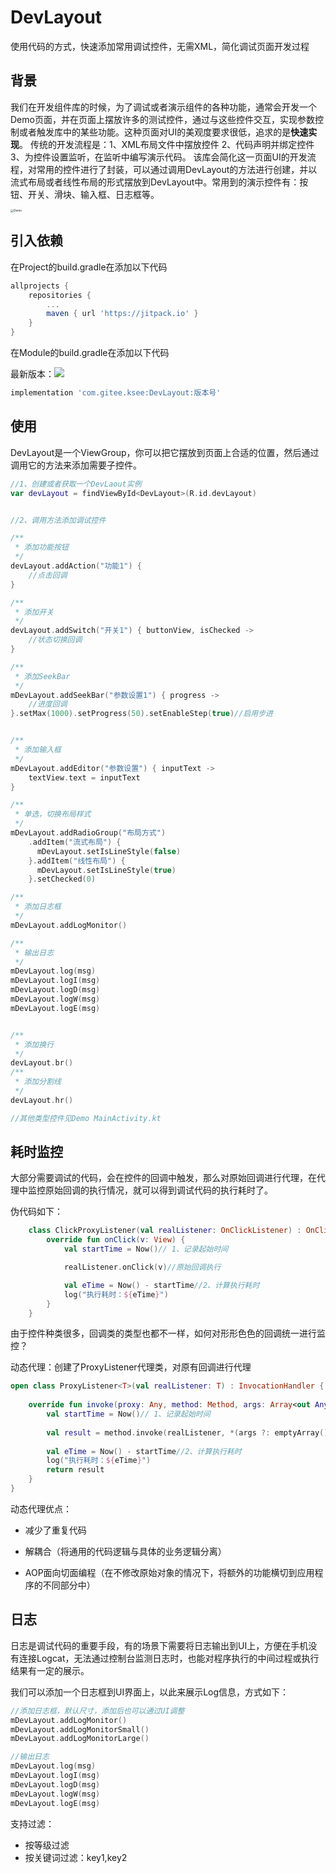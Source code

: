 # DevLayout

使用代码的方式，快速添加常用调试控件，无需XML，简化调试页面开发过程

## 背景

​		我们在开发组件库的时候，为了调试或者演示组件的各种功能，通常会开发一个Demo页面，并在页面上摆放许多的测试控件，通过与这些控件交互，实现参数控制或者触发库中的某些功能。
​		这种页面对UI的美观度要求很低，追求的是**快速实现**。
​		传统的开发流程是：1、XML布局文件中摆放控件 2、代码声明并绑定控件 3、为控件设置监听，在监听中编写演示代码。
​		该库会简化这一页面UI的开发流程，对常用的控件进行了封装，可以通过调用DevLayout的方法进行创建，并以流式布局或者线性布局的形式摆放到DevLayout中。
​		常用到的演示控件有：按钮、开关、滑块、输入框、日志框等。

<img src="https://gitee.com/ksee/DevLayout/raw/dev/demo1.png" alt="Demo" style="zoom: 33%;" />

## 引入依赖

在Project的build.gradle在添加以下代码

```groovy
allprojects {
    repositories {
        ...
        maven { url 'https://jitpack.io' }
    }
}
```

在Module的build.gradle在添加以下代码

最新版本：[![](https://jitpack.io/v/com.gitee.ksee/DevLayout.svg)](https://jitpack.io/#com.gitee.ksee/DevLayout)

```groovy
implementation 'com.gitee.ksee:DevLayout:版本号'

```

## 使用

DevLayout是一个ViewGroup，你可以把它摆放到页面上合适的位置，然后通过调用它的方法来添加需要子控件。

```Kotlin
//1、创建或者获取一个DevLaout实例
var devLayout = findViewById<DevLayout>(R.id.devLayout)


//2、调用方法添加调试控件

/**
 * 添加功能按钮
 */
devLayout.addAction("功能1") {
    //点击回调
}

/**
 * 添加开关
 */
devLayout.addSwitch("开关1") { buttonView, isChecked ->
    //状态切换回调
}

/**
 * 添加SeekBar
 */
mDevLayout.addSeekBar("参数设置1") { progress ->
    //进度回调
}.setMax(1000).setProgress(50).setEnableStep(true)//启用步进


/**
 * 添加输入框
 */
mDevLayout.addEditor("参数设置") { inputText ->
    textView.text = inputText
}

/**
 * 单选，切换布局样式
 */
mDevLayout.addRadioGroup("布局方式")
	.addItem("流式布局") {
      mDevLayout.setIsLineStyle(false)
	}.addItem("线性布局") {
      mDevLayout.setIsLineStyle(true)
	}.setChecked(0)

/**
 * 添加日志框
 */
mDevLayout.addLogMonitor()

/**
 * 输出日志
 */
mDevLayout.log(msg)
mDevLayout.logI(msg)
mDevLayout.logD(msg)
mDevLayout.logW(msg)
mDevLayout.logE(msg)


/**
 * 添加换行
 */
devLayout.br()
/**
 * 添加分割线
 */
devLayout.hr()

//其他类型控件见Demo MainActivity.kt

```

## 耗时监控

大部分需要调试的代码，会在控件的回调中触发，那么对原始回调进行代理，在代理中监控原始回调的执行情况，就可以得到调试代码的执行耗时了。

伪代码如下：

~~~kotlin
    class ClickProxyListener(val realListener: OnClickListener) : OnClickListener {
        override fun onClick(v: View) {
            val startTime = Now()// 1、记录起始时间

            realListener.onClick(v)//原始回调执行

            val eTime = Now() - startTime//2、计算执行耗时
            log("执行耗时：${eTime}")
        }
    }
~~~



由于控件种类很多，回调类的类型也都不一样，如何对形形色色的回调统一进行监控？

动态代理：创建了ProxyListener代理类，对原有回调进行代理

~~~kotlin
open class ProxyListener<T>(val realListener: T) : InvocationHandler {
  
    override fun invoke(proxy: Any, method: Method, args: Array<out Any>?): Any {
        val startTime = Now()// 1、记录起始时间
      
        val result = method.invoke(realListener, *(args ?: emptyArray()))//原始回调执行
      
        val eTime = Now() - startTime//2、计算执行耗时
        log("执行耗时：${eTime}")
        return result
    }
}
~~~



动态代理优点：

- 减少了重复代码

- 解耦合（将通用的代码逻辑与具体的业务逻辑分离）

- AOP面向切面编程（在不修改原始对象的情况下，将额外的功能横切到应用程序的不同部分中）



## 日志

日志是调试代码的重要手段，有的场景下需要将日志输出到UI上，方便在手机没有连接Logcat，无法通过控制台监测日志时，也能对程序执行的中间过程或执行结果有一定的展示。

我们可以添加一个日志框到UI界面上，以此来展示Log信息，方式如下：

```kotlin
//添加日志框，默认尺寸，添加后也可以通过UI调整
mDevLayout.addLogMonitor()
mDevLayout.addLogMonitorSmall()
mDevLayout.addLogMonitorLarge()

//输出日志
mDevLayout.log(msg)
mDevLayout.logI(msg)
mDevLayout.logD(msg)
mDevLayout.logW(msg)
mDevLayout.logE(msg)
```

支持过滤：

- 按等级过滤
- 按关键词过滤：key1,key2
